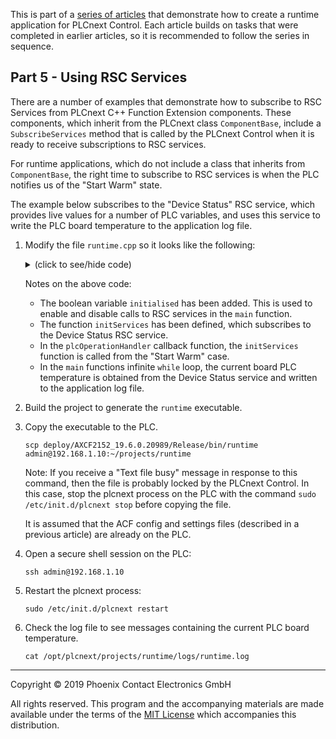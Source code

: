 This is part of a [series of articles](https://github.com/PLCnext/SampleRuntime) that demonstrate how to create a runtime application for PLCnext Control. Each article builds on tasks that were completed in earlier articles, so it is recommended to follow the series in sequence.

## Part 5 - Using RSC Services

There are a number of examples that demonstrate how to subscribe to RSC Services from PLCnext C++ Function Extension components. These components, which inherit from the PLCnext class `ComponentBase`, include a `SubscribeServices` method that is called by the PLCnext Control when it is ready to receive subscriptions to RSC services.

For runtime applications, which do not include a class that inherits from `ComponentBase`, the right time to subscribe to RSC services is when the PLC notifies us of the "Start Warm" state.

The example below subscribes to the "Device Status" RSC service, which provides live values for a number of PLC variables, and uses this service to write the PLC board temperature to the application log file.

1. Modify the file `runtime.cpp` so it looks like the following:
   <details>
   <summary>(click to see/hide code)</summary>

   ```cpp
   //
   // Copyright (c) 2019 Phoenix Contact GmbH & Co. KG. All rights reserved.
   // Licensed under the MIT. See LICENSE file in the project root for full license information.
   // SPDX-License-Identifier: MIT
   //
   #include "Arp/System/ModuleLib/Module.h"
   #include "Arp/System/Commons/Logging.h"
   #include "Arp/Plc/AnsiC/Gds/DataLayout.h"
   #include "Arp/Plc/AnsiC/Io/FbIoSystem.h"
   #include "Arp/Plc/AnsiC/Io/Axio.h"
   #include "Arp/Plc/AnsiC/Domain/PlcOperationHandler.h"
   #include "Arp/System/Rsc/ServiceManager.hpp"
   #include "Arp/Device/Interface/Services/IDeviceStatusService.hpp"

   #include <syslog.h>
   #include <unistd.h>

   using namespace Arp;
   using namespace Arp::System::Rsc;
   using namespace Arp::Device::Interface::Services;

   bool initialised = false;  // The RSC service is available
   bool processing = false;   // Axioline I/O is available

   IDeviceStatusService::Ptr deviceStatusService;  // Reference to the RSC service
   RscVariant<512> rscBoardTemp;                   // The value returned from the RSC Service
   int8 boardTemp;                                 // The value as an integer

   // Initialise PLCnext RSC services
   void initServices()
   {
      if(!initialised)
      {
         Log::Info("Call of initServices");

         deviceStatusService = ServiceManager::GetService<IDeviceStatusService>();

         if(deviceStatusService != NULL)
         {
            Log::Info("Subscribed to Device Status service");
            initialised = true;
         }
         else
         {
            Log::Error("Could not subscribe to Device Status service");
         }
      }
   }

   // Callback function for the PLC state
   void plcOperationHandler(enum PlcOperation operation)
   {
      switch (operation)
      {
         case PlcOperation_Load:
            Log::Info("Call of PLC Load");
            break;

         case PlcOperation_Setup:
            Log::Info("Call of PLC Setup");
            break;

         case PlcOperation_StartCold:
            Log::Info("Call of PLC Start Cold");
            processing = true;
            break;

         case PlcOperation_StartWarm:
            Log::Info("Call of PLC Start Warm");
            // When this state-change occurs, the firmware is ready to serve requests.
            initServices();
            processing = true;
            break;

         case PlcOperation_StartHot:
            Log::Info("Call of PLC Start Hot");
            processing = true;
            break;

         case PlcOperation_Stop:
            Log::Info("Call of PLC Stop");
            processing = false;
            break;

         case PlcOperation_Reset:
            Log::Info("Call of PLC Reset");
            processing = false;
            break;

         case PlcOperation_Unload:
            Log::Info("Call of PLC Unload");
            processing = false;
            break;

         case PlcOperation_None:
            Log::Info("Call of PLC None");
            break;

         default:
            Log::Error("Call of unknown PLC state");
            break;
      }
   }

   // Read data from a fieldbus input frame
   void readInputData(char* pValue, size_t valueSize)
   {
      TGdsBuffer* gdsBuffer = NULL;

      if(ArpPlcIo_GetBufferPtrByPortName("Arp.Io.AxlC", "Arp.Io.AxlC/0.~DI8", &gdsBuffer))
      {
         size_t offset = 0;
         if(ArpPlcGds_GetVariableOffset(gdsBuffer, "Arp.Io.AxlC/0.~DI8", &offset))
         {
            // Begin read operation, memory buffer will be locked
            char* readDataBufferPage;
            if(ArpPlcGds_BeginRead(gdsBuffer, &readDataBufferPage))
            {
               // Copy data from GDS buffer
               char* dataAddress = readDataBufferPage + offset;
               memcpy(pValue, dataAddress, valueSize);

               // Unlock buffer
               if(!ArpPlcGds_EndRead(gdsBuffer))
               {
                  Log::Error("ArpPlcGds_EndRead failed");
               }
            }
            else
            {
               Log::Error("ArpPlcGds_BeginRead failed");
               ArpPlcGds_EndRead(gdsBuffer);
            }
         }
         else
         {
            Log::Error("ArpPlcGds_GetVariableOffset failed");
         }
      }
      else
      {
         Log::Error("ArpPlcIo_GetBufferPtrByPortName failed");
      }

      // Release the GDS buffer and free internal resources
      if(gdsBuffer != NULL)
      {
         if(!ArpPlcIo_ReleaseGdsBuffer(gdsBuffer))
         {
            Log::Error("ArpPlcIo_ReleaseGdsBuffer failed");
         }
      }
   }

   // Write data to a fieldbus output frame
   void writeOutputData(const char* pValue, size_t valueSize)
   {
      TGdsBuffer* gdsBuffer = NULL;
      if(ArpPlcIo_GetBufferPtrByPortName("Arp.Io.AxlC", "Arp.Io.AxlC/0.~DO8", &gdsBuffer))
      {
         size_t offset = 0;
         if(ArpPlcGds_GetVariableOffset(gdsBuffer, "Arp.Io.AxlC/0.~DO8", &offset))
         {
            // Begin write operation, memory buffer will be locked
            char* dataBufferPage = NULL;
            if(ArpPlcGds_BeginWrite(gdsBuffer, &dataBufferPage))
            {
               // Copy data to GDS buffer
               char* dataAddress = dataBufferPage + offset;
               memcpy(dataAddress, pValue, valueSize);

               // Unlock buffer
               if(!ArpPlcGds_EndWrite(gdsBuffer))
               {
                  Log::Error("ArpPlcGds_EndWrite failed");
               }
            }
            else
            {
               Log::Error("ArpPlcGds_BeginWrite failed");
               ArpPlcGds_EndWrite(gdsBuffer);
            }
         }
         else
         {
            Log::Error("ArpPlcGds_GetVariableOffset failed");
         }
      }
      else
      {
         Log::Error("ArpPlcIo_GetBufferPtrByPortName failed");
      }

      // Release the GDS buffer and free internal resources
      if(gdsBuffer != NULL)
      {
         if(!ArpPlcIo_ReleaseGdsBuffer(gdsBuffer))
         {
            Log::Error("ArpPlcIo_ReleaseGdsBuffer failed");
         }
      }
   }

   int main()
   {
      // Register the status update callback
      // This is important to get the status of the "firmware ready" event, "PlcOperation_StartWarm"
      ArpPlcDomain_SetHandler(plcOperationHandler);

      // Ask plcnext for access to its services
      // Use syslog for logging until the PLCnext logger is ready
      openlog ("runtime", LOG_CONS | LOG_PID | LOG_NDELAY, LOG_LOCAL1);
      if (ArpSystemModule_Load("/usr/lib", "runtime", "/opt/plcnext/projects/runtime/runtime.acf.settings") != 0)
      {
         syslog (LOG_ERR, "Could not load Arp System Module");
         return -1;
      }
      syslog (LOG_INFO, "Loaded Arp System Module");
      closelog();

      // Declare a process data item
      uint8_t value = 0;

      while (true)
      {
         if (initialised)
         {
            // Get the board temperature and write it to file
            rscBoardTemp = deviceStatusService->GetItem("Status.Board.Temperature.Centigrade");
            rscBoardTemp.CopyTo(boardTemp);
            Log::Info("Current PLC board temperature is {0:d}°C", boardTemp);
         }

         if (processing)
         {
            // Read process inputs
            readInputData((char*)&value, sizeof(value));

            // Log::Info("Read value of: {0:#04x}", value);

            // Perform application-specific processing
            // In this case, simply invert the process data bits
            value = ~value;

            // Write process outputs
            writeOutputData((char*)&value, sizeof(value));
         }

         // Wait a short time before repeating
         sleep(1);
      }
   }
   ```

   </details>


   Notes on the above code:
   - The boolean variable `initialised` has been added. This is used to enable and disable calls to RSC services in the `main` function.
   - The function `initServices` has been defined, which subscribes to the Device Status RSC service.
   - In the `plcOperationHandler` callback function, the `initServices` function is called from the "Start Warm" case.
   - In the `main` functions infinite `while` loop, the current board PLC temperature is obtained from the Device Status service and written to the application log file.

1. Build the project to generate the `runtime` executable.

1. Copy the executable to the PLC.
   ```
   scp deploy/AXCF2152_19.6.0.20989/Release/bin/runtime admin@192.168.1.10:~/projects/runtime
   ```
   Note: If you receive a "Text file busy" message in response to this command, then the file is probably locked by the PLCnext Control. In this case, stop the plcnext process on the PLC with the command `sudo /etc/init.d/plcnext stop` before copying the file.

   It is assumed that the ACF config and settings files (described in a previous article) are already on the PLC.

1. Open a secure shell session on the PLC:
   ```
   ssh admin@192.168.1.10
   ```

1. Restart the plcnext process:
   ```
   sudo /etc/init.d/plcnext restart
   ```

1. Check the log file to see messages containing the current PLC board temperature.
   ```
   cat /opt/plcnext/projects/runtime/logs/runtime.log
   ```

---

Copyright © 2019 Phoenix Contact Electronics GmbH

All rights reserved. This program and the accompanying materials are made available under the terms of the [MIT License](http://opensource.org/licenses/MIT) which accompanies this distribution.